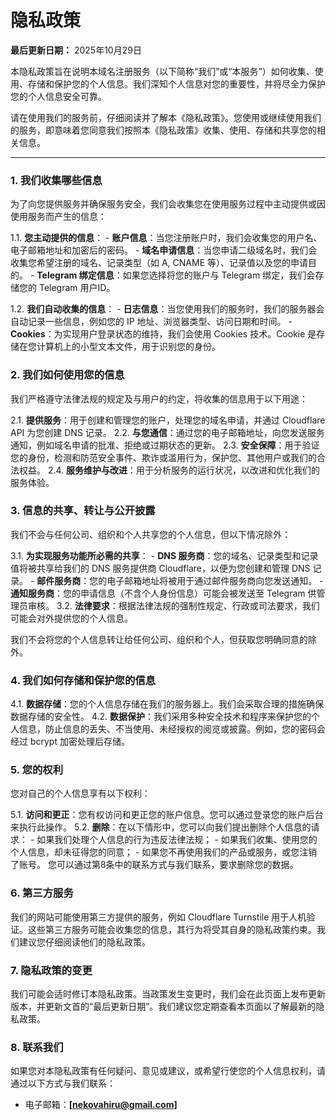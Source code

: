 
# 隐私政策

**最后更新日期：** 2025年10月29日

本隐私政策旨在说明本域名注册服务（以下简称“我们”或“本服务”）如何收集、使用、存储和保护您的个人信息。我们深知个人信息对您的重要性，并将尽全力保护您的个人信息安全可靠。

请在使用我们的服务前，仔细阅读并了解本《隐私政策》。您使用或继续使用我们的服务，即意味着您同意我们按照本《隐私政策》收集、使用、存储和共享您的相关信息。

---

### 1. 我们收集哪些信息

为了向您提供服务并确保服务安全，我们会收集您在使用服务过程中主动提供或因使用服务而产生的信息：

1.1. **您主动提供的信息**：
    - **账户信息**：当您注册账户时，我们会收集您的用户名、电子邮箱地址和加密后的密码。
    - **域名申请信息**：当您申请二级域名时，我们会收集您希望注册的域名、记录类型（如 A, CNAME 等）、记录值以及您的申请目的。
    - **Telegram 绑定信息**：如果您选择将您的账户与 Telegram 绑定，我们会存储您的 Telegram 用户ID。

1.2. **我们自动收集的信息**：
    - **日志信息**：当您使用我们的服务时，我们的服务器会自动记录一些信息，例如您的 IP 地址、浏览器类型、访问日期和时间。
    - **Cookies**：为实现用户登录状态的维持，我们会使用 Cookies 技术。Cookie 是存储在您计算机上的小型文本文件，用于识别您的身份。

### 2. 我们如何使用您的信息

我们严格遵守法律法规的规定及与用户的约定，将收集的信息用于以下用途：

2.1. **提供服务**：用于创建和管理您的账户，处理您的域名申请，并通过 Cloudflare API 为您创建 DNS 记录。
2.2. **与您通信**：通过您的电子邮箱地址，向您发送服务通知，例如域名申请的批准、拒绝或过期状态的更新。
2.3. **安全保障**：用于验证您的身份，检测和防范安全事件、欺诈或滥用行为，保护您、其他用户或我们的合法权益。
2.4. **服务维护与改进**：用于分析服务的运行状况，以改进和优化我们的服务体验。

### 3. 信息的共享、转让与公开披露

我们不会与任何公司、组织和个人共享您的个人信息，但以下情况除外：

3.1. **为实现服务功能所必需的共享**：
    - **DNS 服务商**：您的域名、记录类型和记录值将被共享给我们的 DNS 服务提供商 Cloudflare，以便为您创建和管理 DNS 记录。
    - **邮件服务商**：您的电子邮箱地址将被用于通过邮件服务商向您发送通知。
    - **通知服务商**：您的申请信息（不含个人身份信息）可能会被发送至 Telegram 供管理员审核。
3.2. **法律要求**：根据法律法规的强制性规定、行政或司法要求，我们可能会对外提供您的个人信息。

我们不会将您的个人信息转让给任何公司、组织和个人，但获取您明确同意的除外。

### 4. 我们如何存储和保护您的信息

4.1. **数据存储**：您的个人信息存储在我们的服务器上。我们会采取合理的措施确保数据存储的安全性。
4.2. **数据保护**：我们采用多种安全技术和程序来保护您的个人信息，防止信息的丢失、不当使用、未经授权的阅览或披露。例如，您的密码会经过 bcrypt 加密处理后存储。

### 5. 您的权利

您对自己的个人信息享有以下权利：

5.1. **访问和更正**：您有权访问和更正您的账户信息。您可以通过登录您的账户后台来执行此操作。
5.2. **删除**：在以下情形中，您可以向我们提出删除个人信息的请求：
    - 如果我们处理个人信息的行为违反法律法规；
    - 如果我们收集、使用您的个人信息，却未征得您的同意；
    - 如果您不再使用我们的产品或服务，或您注销了账号。
    您可以通过第8条中的联系方式与我们联系，要求删除您的数据。

### 6. 第三方服务

我们的网站可能使用第三方提供的服务，例如 Cloudflare Turnstile 用于人机验证。这些第三方服务可能会收集您的信息，其行为将受其自身的隐私政策约束。我们建议您仔细阅读他们的隐私政策。

### 7. 隐私政策的变更

我们可能会适时修订本隐私政策。当政策发生变更时，我们会在此页面上发布更新版本，并更新文首的“最后更新日期”。我们建议您定期查看本页面以了解最新的隐私政策。

### 8. 联系我们

如果您对本隐私政策有任何疑问、意见或建议，或希望行使您的个人信息权利，请通过以下方式与我们联系：
- 电子邮箱：**[nekovahiru@gmail.com]**

